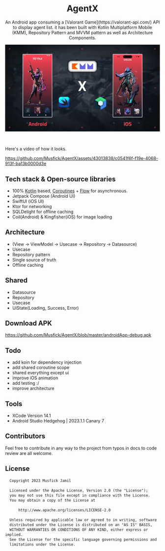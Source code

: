 <h1 align="center">AgentX</h1>

<p align="center">  
An Android app consuming a [Valorant Game](https://valorant-api.com/) API to display agent list. it has been built with Kotlin Multiplatform Mobile (KMM), Repository Pattern and MVVM pattern as well as Architecture Components. 
</p>
<p align="center">
<img src="cover.jpg"/>
</p>

<br/>

Here's a video of how it looks.

https://github.com/Musfick/AgentX/assets/43013838/c0541f6f-f19e-4068-913f-ba13b0000d3e


## Tech stack & Open-source libraries
- 100% [Kotlin](https://kotlinlang.org/) based, [Coroutines](https://github.com/Kotlin/kotlinx.coroutines) + [Flow](https://kotlin.github.io/kotlinx.coroutines/kotlinx-coroutines-core/kotlinx.coroutines.flow/) for asynchronous.
- Jetpack Compose (Android UI)
- SwiftUI (iOS UI)
- Ktor for networking
- SQLDelight for offline caching
- Coil(Android) & Kingfisher(iOS) for image loading

## Architecture
- (View -> ViewModel -> Usecase -> Repository -> Datasource)
- Usecase
- Repository pattern
- Single source of truth
- Offline caching

## Shared
- Datasource
- Repository
- Usecase
- UiState(Loading, Success, Error)

## Download APK
https://github.com/Musfick/AgentX/blob/master/androidApp-debug.apk

## Todo
- add koin for dependency injection
- add shared coroutine scope
- shared everything except ui
- improve iOS animation
- add testing :/
- improve architecture

## Tools
- XCode Version 14.1
- Android Studio Hedgehog | 2023.1.1 Canary 7

## Contributors
Feel free to contribute in any way to the project from typos in docs to code review are all welcome.

## License

 ```
   Copyright 2023 Musfick Jamil
   
   Licensed under the Apache License, Version 2.0 (the "License");
   you may not use this file except in compliance with the License.
   You may obtain a copy of the License at

       http://www.apache.org/licenses/LICENSE-2.0

   Unless required by applicable law or agreed to in writing, software
   distributed under the License is distributed on an "AS IS" BASIS,
   WITHOUT WARRANTIES OR CONDITIONS OF ANY KIND, either express or implied.
   See the License for the specific language governing permissions and
   limitations under the License.
 ```
